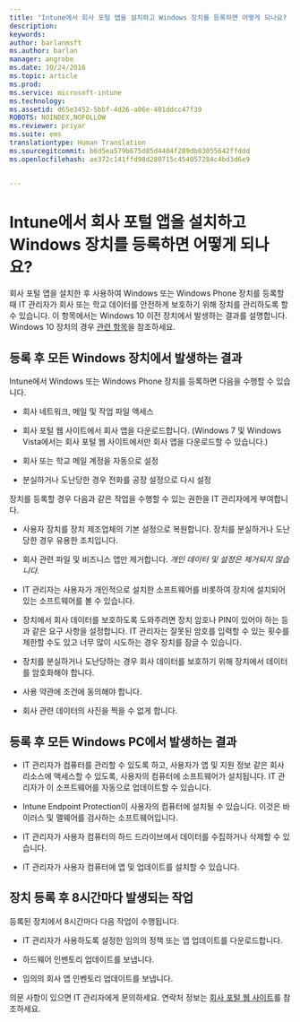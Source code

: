 ```yaml
---
title: "Intune에서 회사 포털 앱을 설치하고 Windows 장치를 등록하면 어떻게 되나요? | Microsoft 문서"
description: 
keywords: 
author: barlanmsft
ms.author: barlan
manager: angrobe
ms.date: 10/24/2016
ms.topic: article
ms.prod: 
ms.service: microsoft-intune
ms.technology: 
ms.assetid: d65e3452-5bbf-4d26-a06e-401ddcc47f39
ROBOTS: NOINDEX,NOFOLLOW
ms.reviewer: priyar
ms.suite: ems
translationtype: Human Translation
ms.sourcegitcommit: b6d5ea579b675d85d4404f289db83055642ffddd
ms.openlocfilehash: ae372c141ffd98d280715c454057284c4bd3d6e9


---
```



# <a name="what-happens-if-you-install-the-company-portal-app-and-enroll-your-windows-device-in-intune"></a>Intune에서 회사 포털 앱을 설치하고 Windows 장치를 등록하면 어떻게 되나요?

회사 포털 앱을 설치한 후 사용하여 Windows 또는 Windows Phone 장치를 등록할 때 IT 관리자가 회사 또는 학교 데이터를 안전하게 보호하기 위해 장치를 관리하도록 할 수 있습니다. 이 항목에서는 Windows 10 이전 장치에서 발생하는 결과를 설명합니다. Windows 10 장치의 경우 [관련 항목](what-happens-if-you-install-the-company-portal-app-and-enroll-your-device-in-intune-windows10.md)을 참조하세요.

## <a name="what-happens-to-all-windows-devices-after-enrollment"></a>등록 후 모든 Windows 장치에서 발생하는 결과
Intune에서 Windows 또는 Windows Phone 장치를 등록하면 다음을 수행할 수 있습니다.

-   회사 네트워크, 메일 및 작업 파일 액세스

-   회사 포털 웹 사이트에서 회사 앱을 다운로드합니다. (Windows 7 및 Windows Vista에서는 회사 포털 웹 사이트에서만 회사 앱을 다운로드할 수 있습니다.)

-   회사 또는 학교 메일 계정을 자동으로 설정

-   분실하거나 도난당한 경우 전화를 공장 설정으로 다시 설정

장치를 등록할 경우 다음과 같은 작업을 수행할 수 있는 권한을 IT 관리자에게 부여합니다.

-   사용자 장치를 장치 제조업체의 기본 설정으로 복원합니다. 장치를 분실하거나 도난당한 경우 유용한 조치입니다.

-   회사 관련 파일 및 비즈니스 앱만 제거합니다. *개인 데이터 및 설정은 제거되지 않습니다.*

-   IT 관리자는 사용자가 개인적으로 설치한 소프트웨어를 비롯하여 장치에 설치되어 있는 소프트웨어를 볼 수 있습니다.

-   장치에서 회사 데이터를 보호하도록 도와주려면 장치 암호나 PIN이 있어야 하는 등과 같은 요구 사항을 설정합니다. IT 관리자는 잘못된 암호를 입력할 수 있는 횟수를 제한할 수도 있고 너무 많이 시도하는 경우 장치를 잠글 수 있습니다.

-   장치를 분실하거나 도난당하는 경우 회사 데이터를 보호하기 위해 장치에서 데이터를 암호화해야 합니다.

-   사용 약관에 조건에 동의해야 합니다.

-   회사 관련 데이터의 사진을 찍을 수 없게 합니다.

## <a name="what-happens-to-all-windows-pcs-after-enrollment"></a>등록 후 모든 Windows PC에서 발생하는 결과

-  IT 관리자가 컴퓨터를 관리할 수 있도록 하고, 사용자가 앱 및 지원 정보 같은 회사 리소스에 액세스할 수 있도록, 사용자의 컴퓨터에 소프트웨어가 설치됩니다. IT 관리자가 이 소프트웨어를 자동으로 업데이트할 수 있습니다.

-  Intune Endpoint Protection이 사용자의 컴퓨터에 설치될 수 있습니다. 이것은 바이러스 및 맬웨어를 검사하는 소프트웨어입니다.

-  IT 관리자가 사용자 컴퓨터의 하드 드라이브에서 데이터를 수집하거나 삭제할 수 있습니다.

-  IT 관리자가 사용자 컴퓨터에 앱 및 업데이트를 설치할 수 있습니다.

## <a name="what-happens-every-eight-hours-after-device-enrollment"></a>장치 등록 후 8시간마다 발생되는 작업
등록된 장치에서 8시간마다 다음 작업이 수행됩니다.

-   IT 관리자가 사용하도록 설정한 임의의 정책 또는 앱 업데이트를 다운로드합니다.

-   하드웨어 인벤토리 업데이트를 보냅니다.

-   임의의 회사 앱 인벤토리 업데이트를 보냅니다.

의문 사항이 있으면 IT 관리자에게 문의하세요. 연락처 정보는 [회사 포털 웹 사이트](http://portal.manage.microsoft.com)를 참조하세요.



<!--HONumber=Dec16_HO2-->


